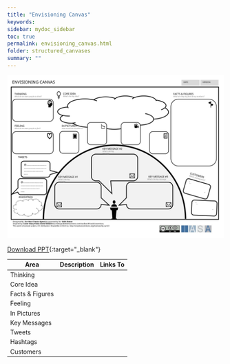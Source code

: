 ```yaml
---
title: "Envisioning Canvas"
keywords: 
sidebar: mydoc_sidebar
toc: true
permalink: envisioning_canvas.html
folder: structured_canvases
summary: ""
---
```


![image001](media/envisioning_canvas001.svg)

[Download PPT](media/ppt/envisioning_canvas.ppt){:target="_blank"}

| Area | Description | Links To |
| --- | --- | --- |
| Thinking |   |   |
| Core Idea |   |   |
| Facts & Figures |   |   |
| Feeling |   |   |
| In Pictures |   |   |
| Key Messages |   |   |
| Tweets |   |   |
| Hashtags |   |   |
| Customers |   |   |